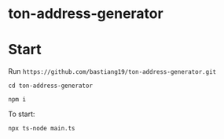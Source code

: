# ton-address-generator

# Start

Run `https://github.com/bastiang19/ton-address-generator.git`

`cd ton-address-generator`

`npm i`

To start:

`npx ts-node main.ts`
